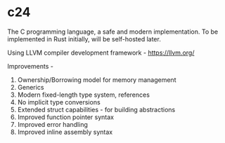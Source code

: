# c24
The C programming language, a safe and modern implementation.
To be implemented in Rust initially, will be self-hosted later.

Using LLVM compiler development framework - https://llvm.org/

Improvements -
1. Ownership/Borrowing model for memory management
2. Generics
3. Modern fixed-length type system, references
4. No implicit type conversions
5. Extended struct capabilities - for building abstractions
6. Improved function pointer syntax
7. Improved error handling
8. Improved inline assembly syntax

